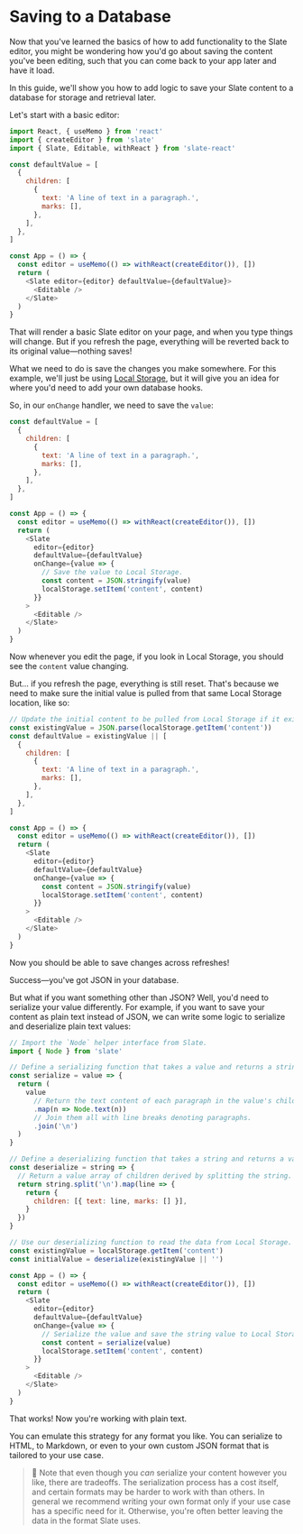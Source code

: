 # Saving to a Database

Now that you've learned the basics of how to add functionality to the Slate editor, you might be wondering how you'd go about saving the content you've been editing, such that you can come back to your app later and have it load.

In this guide, we'll show you how to add logic to save your Slate content to a database for storage and retrieval later.

Let's start with a basic editor:

```js
import React, { useMemo } from 'react'
import { createEditor } from 'slate'
import { Slate, Editable, withReact } from 'slate-react'

const defaultValue = [
  {
    children: [
      {
        text: 'A line of text in a paragraph.',
        marks: [],
      },
    ],
  },
]

const App = () => {
  const editor = useMemo(() => withReact(createEditor()), [])
  return (
    <Slate editor={editor} defaultValue={defaultValue}>
      <Editable />
    </Slate>
  )
}
```

That will render a basic Slate editor on your page, and when you type things will change. But if you refresh the page, everything will be reverted back to its original value—nothing saves!

What we need to do is save the changes you make somewhere. For this example, we'll just be using [Local Storage](https://developer.mozilla.org/en-US/docs/Web/API/Window/localStorage), but it will give you an idea for where you'd need to add your own database hooks.

So, in our `onChange` handler, we need to save the `value`:

```js
const defaultValue = [
  {
    children: [
      {
        text: 'A line of text in a paragraph.',
        marks: [],
      },
    ],
  },
]

const App = () => {
  const editor = useMemo(() => withReact(createEditor()), [])
  return (
    <Slate
      editor={editor}
      defaultValue={defaultValue}
      onChange={value => {
        // Save the value to Local Storage.
        const content = JSON.stringify(value)
        localStorage.setItem('content', content)
      }}
    >
      <Editable />
    </Slate>
  )
}
```

Now whenever you edit the page, if you look in Local Storage, you should see the `content` value changing.

But... if you refresh the page, everything is still reset. That's because we need to make sure the initial value is pulled from that same Local Storage location, like so:

```js
// Update the initial content to be pulled from Local Storage if it exists.
const existingValue = JSON.parse(localStorage.getItem('content'))
const defaultValue = existingValue || [
  {
    children: [
      {
        text: 'A line of text in a paragraph.',
        marks: [],
      },
    ],
  },
]

const App = () => {
  const editor = useMemo(() => withReact(createEditor()), [])
  return (
    <Slate
      editor={editor}
      defaultValue={defaultValue}
      onChange={value => {
        const content = JSON.stringify(value)
        localStorage.setItem('content', content)
      }}
    >
      <Editable />
    </Slate>
  )
}
```

Now you should be able to save changes across refreshes!

Success—you've got JSON in your database.

But what if you want something other than JSON? Well, you'd need to serialize your value differently. For example, if you want to save your content as plain text instead of JSON, we can write some logic to serialize and deserialize plain text values:

```js
// Import the `Node` helper interface from Slate.
import { Node } from 'slate'

// Define a serializing function that takes a value and returns a string.
const serialize = value => {
  return (
    value
      // Return the text content of each paragraph in the value's children.
      .map(n => Node.text(n))
      // Join them all with line breaks denoting paragraphs.
      .join('\n')
  )
}

// Define a deserializing function that takes a string and returns a value.
const deserialize = string => {
  // Return a value array of children derived by splitting the string.
  return string.split('\n').map(line => {
    return {
      children: [{ text: line, marks: [] }],
    }
  })
}

// Use our deserializing function to read the data from Local Storage.
const existingValue = localStorage.getItem('content')
const initialValue = deserialize(existingValue || '')

const App = () => {
  const editor = useMemo(() => withReact(createEditor()), [])
  return (
    <Slate
      editor={editor}
      defaultValue={defaultValue}
      onChange={value => {
        // Serialize the value and save the string value to Local Storage.
        const content = serialize(value)
        localStorage.setItem('content', content)
      }}
    >
      <Editable />
    </Slate>
  )
}
```

That works! Now you're working with plain text.

You can emulate this strategy for any format you like. You can serialize to HTML, to Markdown, or even to your own custom JSON format that is tailored to your use case.

> 🤖 Note that even though you _can_ serialize your content however you like, there are tradeoffs. The serialization process has a cost itself, and certain formats may be harder to work with than others. In general we recommend writing your own format only if your use case has a specific need for it. Otherwise, you're often better leaving the data in the format Slate uses.
